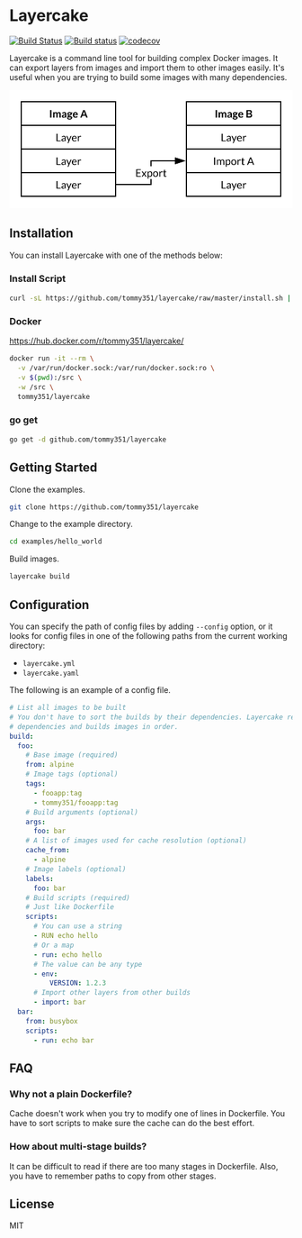 # Layercake

[![Build Status](https://travis-ci.org/tommy351/layercake.svg?branch=master)](https://travis-ci.org/tommy351/layercake) [![Build status](https://ci.appveyor.com/api/projects/status/633jdcuxr61er2yx/branch/master?svg=true)](https://ci.appveyor.com/project/tommy351/layercake/branch/master) [![codecov](https://codecov.io/gh/tommy351/layercake/branch/master/graph/badge.svg)](https://codecov.io/gh/tommy351/layercake)

Layercake is a command line tool for building complex Docker images. It can export layers from  images and import them to other images easily. It's useful when you are trying to build some images with many dependencies.

![](docs/import_layer.svg)

## Installation

You can install Layercake with one of the methods below:

### Install Script

```sh
curl -sL https://github.com/tommy351/layercake/raw/master/install.sh | sh
```

### Docker

<https://hub.docker.com/r/tommy351/layercake/>

```sh
docker run -it --rm \
  -v /var/run/docker.sock:/var/run/docker.sock:ro \
  -v $(pwd):/src \
  -w /src \
  tommy351/layercake
```

### go get

```sh
go get -d github.com/tommy351/layercake
```

## Getting Started

Clone the examples.

```sh
git clone https://github.com/tommy351/layercake
```

Change to the example directory.

```sh
cd examples/hello_world
```

Build images.

```sh
layercake build
```

## Configuration

You can specify the path of config files by adding `--config` option, or it looks for config files in one of the following paths from the current working directory:

- `layercake.yml`
- `layercake.yaml`

The following is an example of a config file.

```yaml
# List all images to be built
# You don't have to sort the builds by their dependencies. Layercake resolves
# dependencies and builds images in order.
build:
  foo:
    # Base image (required)
    from: alpine
    # Image tags (optional)
    tags:
      - fooapp:tag
      - tommy351/fooapp:tag
    # Build arguments (optional)
    args:
      foo: bar
    # A list of images used for cache resolution (optional)
    cache_from:
      - alpine
    # Image labels (optional)
    labels:
      foo: bar
    # Build scripts (required)
    # Just like Dockerfile
    scripts:
      # You can use a string
      - RUN echo hello
      # Or a map
      - run: echo hello
      # The value can be any type
      - env:
          VERSION: 1.2.3
      # Import other layers from other builds
      - import: bar
  bar:
    from: busybox
    scripts:
      - run: echo bar
```

## FAQ

### Why not a plain Dockerfile?

Cache doesn't work when you try to modify one of lines in Dockerfile. You have to sort scripts to make sure the cache can do the best effort.

### How about multi-stage builds?

It can be difficult to read if there are too many stages in Dockerfile. Also, you have to remember paths to copy from other stages.

## License

MIT
